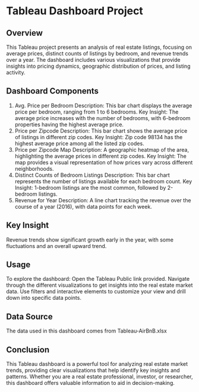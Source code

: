 # Tableau Dashboard Project
## Overview
This Tableau project presents an analysis of real estate listings, focusing on average prices, distinct counts of listings by bedroom, and revenue trends over a year. The dashboard includes various visualizations that provide insights into pricing dynamics, geographic distribution of prices, and listing activity.

## Dashboard Components
  1. Avg. Price per Bedroom
Description: This bar chart displays the average price per bedroom, ranging from 1 to 6 bedrooms.
Key Insight: The average price increases with the number of bedrooms, with 6-bedroom properties having the highest average price.
  2. Price per Zipcode
Description: This bar chart shows the average price of listings in different zip codes.
Key Insight: Zip code 98134 has the highest average price among all the listed zip codes.
  3. Price per Zipcode Map
Description: A geographic heatmap of the area, highlighting the average prices in different zip codes.
Key Insight: The map provides a visual representation of how prices vary across different neighborhoods.
  4. Distinct Counts of Bedroom Listings
Description: This bar chart represents the number of listings available for each bedroom count.
Key Insight: 1-bedroom listings are the most common, followed by 2-bedroom listings.
  5. Revenue for Year
Description: A line chart tracking the revenue over the course of a year (2016), with data points for each week.
## Key Insight
Revenue trends show significant growth early in the year, with some fluctuations and an overall upward trend.
## Usage
To explore the dashboard:
Open the Tableau Public link provided.
Navigate through the different visualizations to get insights into the real estate market data.
Use filters and interactive elements to customize your view and drill down into specific data points.
## Data Source
The data used in this dashboard comes from Tableau-AirBnB.xlsx
## Conclusion
This Tableau dashboard is a powerful tool for analyzing real estate market trends, providing clear visualizations that help identify key insights and patterns. Whether you are a real estate professional, investor, or researcher, this dashboard offers valuable information to aid in decision-making.
